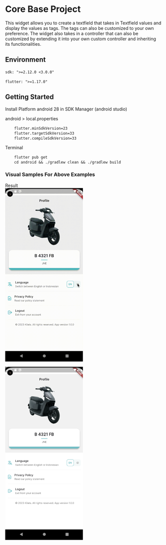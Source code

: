 # Core Base Project

This widget allows you to create a textfield that takes in Textfield values and display the values as tags. The tags can also be customized to your own preference. The widget also takes in a controller that can also be customized by extending it into your own custom controller and inheriting its functionalities.  

## Environment

`sdk: ">=2.12.0 <3.0.0"`

`flutter: ">=1.17.0"`

## Getting Started

Install Platform android 28 in SDK Manager (android studio)

android > local.properties
```properties 
    flutter.minSdkVersion=23
    flutter.targetSdkVersion=33
    flutter.compileSdkVersion=33
```

Terminal
```terminal 
    flutter pub get
    cd android && ./gradlew clean && ./gradlew build
```

### Visual Samples For Above Examples

Result<br/>
<img src="https://github.com/ferryfer14/base_project/blob/master/assets/result.gif" width=250><br/>

<img src="https://github.com/ferryfer14/base_project/blob/master/assets/result.png" width=250><br/>